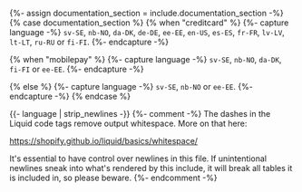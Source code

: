 {%- assign documentation_section = include.documentation_section -%}
{% case documentation_section %}
{% when "creditcard" %}
{%- capture language -%}
`sv-SE`, `nb-NO`, `da-DK`, `de-DE`, `ee-EE`, `en-US`, `es-ES`, `fr-FR`, `lv-LV`,
`lt-LT`, `ru-RU` or `fi-FI`.
{%- endcapture -%}

{% when "mobilepay" %}
{%- capture language -%}
`sv-SE`, `nb-NO`, `da-DK`, `fi-FI` or `ee-EE`.
{%- endcapture -%}

{% else %}
{%- capture language -%}
`sv-SE`, `nb-NO` or `ee-EE`.
{%- endcapture -%}
{% endcase %}

{{- language | strip_newlines -}}
{%- comment -%}
The dashes in the Liquid code tags remove output whitespace. More on that here:

https://shopify.github.io/liquid/basics/whitespace/

It's essential to have control over newlines in this file. If unintentional
newlines sneak into what's rendered by this include, it will break all tables
it is included in, so please beware.
{%- endcomment -%}
